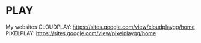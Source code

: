 # PLAY
My websites
CLOUDPLAY: https://sites.google.com/view/cloudplaygg/home
PIXELPLAY: https://sites.google.com/view/pixelplaygg/home
